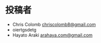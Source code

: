 ﻿# 投稿者

- Chris Colomb [chriscolomb8@gmail.com](mailto:chriscolomb8@gmail.com)
- oiertgsdetg
- Hayato Araki [arahaya.com@gmail.com](mailto:arahaya.com@gmail.com)

